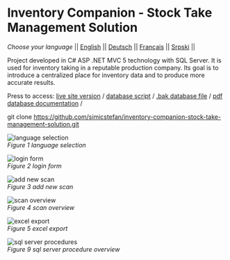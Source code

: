 # Inventory Companion - Stock Take Management Solution

*Choose your language* ||
[English]( https://github.com/simicstefan/inventory-companion-stock-take-management-solution/blob/master/readme_en.md "english") ||
[Deutsch]( https://github.com/simicstefan/inventory-companion-stock-take-management-solution/blob/master/readme_de.md "deutsch") ||
[Français]( https://github.com/simicstefan/inventory-companion-stock-take-management-solution/blob/master/readme_fr.md "fran‡ais") ||
[Srpski]( https://github.com/simicstefan/inventory-companion-stock-take-management-solution/blob/master/readme_sr.md "srpski") ||

Project developed in C# ASP .NET MVC 5 technology with SQL Server. It is used for inventory taking in a reputable production company. Its goal is to introduce a centralized place for inventory data and to produce more accurate results.

Press to access:
[live site version](http://simicstefan10-001-site2.btempurl.com/ " live site version ") /
[database script](https://github.com/simicstefan/inventory-companion-stock-take-management-solution/blob/master/_database-script.rtf "database script") /
[.bak database file](https://github.com/simicstefan/inventory-companion-stock-take-management-solution/blob/master/Popis.bak?raw=true ".bak database file") /
[pdf database documentation](https://github.com/simicstefan/inventory-companion-stock-take-management-solution/blob/master/InventoryCompanio__documentation.pdf "pdf database documentation") /

git clone https://github.com/simicstefan/inventory-companion-stock-take-management-solution.git

![language selection]( https://user-images.githubusercontent.com/34691870/78506275-c9953080-7778-11ea-94a7-3df25126e2be.png)  
*Figure 1 language selection*

![login form]( https://user-images.githubusercontent.com/34691870/78506276-ca2dc700-7778-11ea-97d8-5a1867bbadc7.png)  
*Figure 2 login form*

![add new scan]( https://user-images.githubusercontent.com/34691870/78506277-ca2dc700-7778-11ea-9818-15d6fee11185.png)  
*Figure 3 add new scan*

![scan overview]( https://user-images.githubusercontent.com/34691870/78506278-cac65d80-7778-11ea-924b-08ab97b5f290.png)  
*Figure 4 scan overview*

![excel export]( https://user-images.githubusercontent.com/34691870/78506279-cb5ef400-7778-11ea-82bd-e7e7f7d33bff.png)  
*Figure 5 excel export*

![sql server procedures]( https://user-images.githubusercontent.com/34691870/78506280-cb5ef400-7778-11ea-9e01-b2658521e1af.png)  
*Figure 9 sql server procedure overview*



